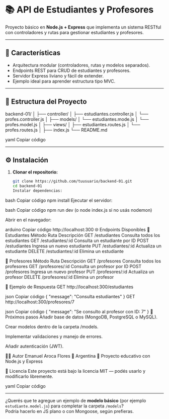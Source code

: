 # 📚 API de Estudiantes y Profesores

Proyecto básico en **Node.js + Express** que implementa un sistema RESTful con controladores y rutas para gestionar estudiantes y profesores.

---

## 🚀 Características

- Arquitectura modular (controladores, rutas y modelos separados).
- Endpoints REST para CRUD de estudiantes y profesores.
- Servidor Express liviano y fácil de extender.
- Ejemplo ideal para aprender estructura tipo MVC.

---

## 📁 Estructura del Proyecto

backend-01/
│
├── controller/
│ ├── estudiantes.controller.js
│ └── profes.controller.js
│
├── models/
│ └── estudiantes.mode.js
│ └── profes.model.js
│
├── views/
│ ├── estudiantes.routes.js
│ └── profes.routes.js
│
├── index.js
└── README.md

yaml
Copiar código

---

## ⚙️ Instalación

1. **Clonar el repositorio:**
   ```bash
   git clone https://github.com/tuusuario/backend-01.git
   cd backend-01
   Instalar dependencias:
   ```

bash
Copiar código
npm install
Ejecutar el servidor:

bash
Copiar código
npm run dev
(o node index.js si no usás nodemon)

Abrir en el navegador:

arduino
Copiar código
http://localhost:300
🌐 Endpoints Disponibles
🔸 Estudiantes
Método Ruta Descripción
GET /estudiantes Consulta todos los estudiantes
GET /estudiantes/:id Consulta un estudiante por ID
POST /estudiantes Ingresa un nuevo estudiante
PUT /estudiantes/:id Actualiza un estudiante
DELETE /estudiantes/:id Elimina un estudiante

🔸 Profesores
Método Ruta Descripción
GET /profesores Consulta todos los profesores
GET /profesores/:id Consulta un profesor por ID
POST /profesores Ingresa un nuevo profesor
PUT /profesores/:id Actualiza un profesor
DELETE /profesores/:id Elimina un profesor

🧠 Ejemplo de Respuesta
GET http://localhost:300/estudiantes

json
Copiar código
{
"message": "Consulta estudiantes"
}
GET http://localhost:300/profesores/7

json
Copiar código
{
"message": "Se consulto al profesor con ID: 7"
}
🧩 Próximos pasos
Añadir base de datos (MongoDB, PostgreSQL o MySQL).

Crear modelos dentro de la carpeta /models.

Implementar validaciones y manejo de errores.

Añadir autenticación (JWT).

👨‍💻 Autor
Emanuel Aroca Flores
📍 Argentina
💬 Proyecto educativo con Node.js y Express

📜 Licencia
Este proyecto está bajo la licencia MIT — podés usarlo y modificarlo libremente.

yaml
Copiar código

---

¿Querés que te agregue un ejemplo de **modelo básico** (por ejemplo `estudiante.model.js`) para completar la carpeta `/models`?  
Podría hacerlo en JS plano o con Mongoose, según prefieras.
